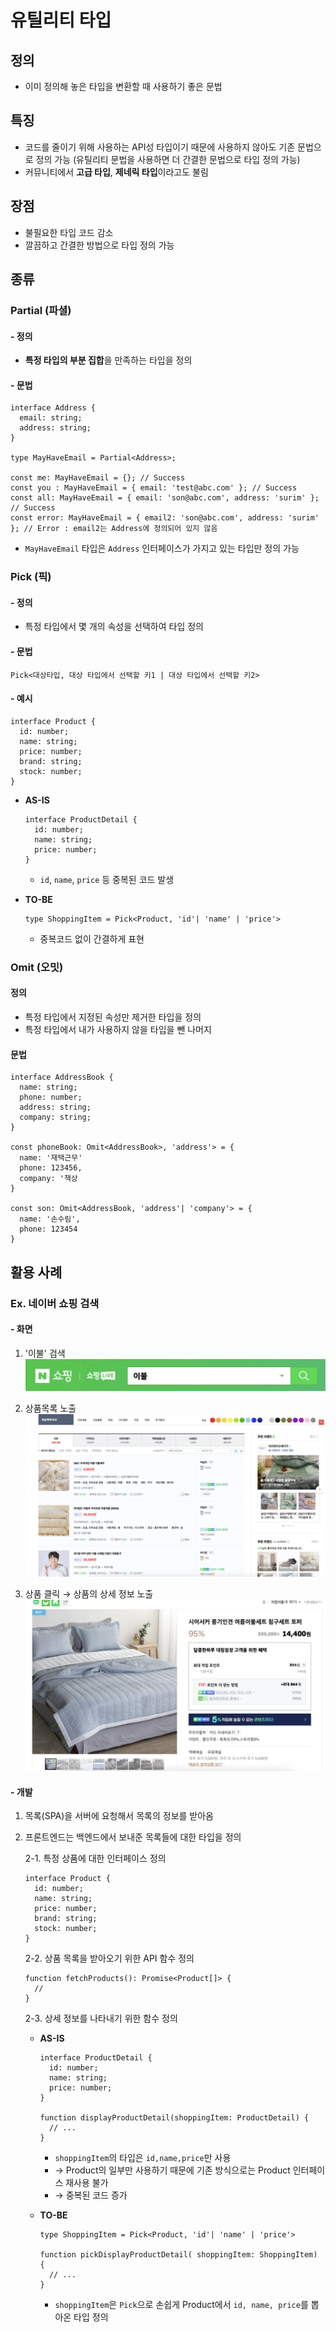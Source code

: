# 유틸리티 타입

## 정의
- 이미 정의해 놓은 타입을 변환할 때 사용하기 좋은 문법

## 특징
- 코드를 줄이기 위해 사용하는 API성 타입이기 때문에 사용하지 않아도 기존 문법으로 정의 가능 (유틸리티 문법을 사용하면 더 간결한 문법으로 타입 정의 가능)
- 커뮤니티에서 **고급 타입**, **제네릭 타입**이라고도 불림

## 장점
- 불필요한 타입 코드 감소
- 깔끔하고 간결한 방법으로 타입 정의 가능

## 종류
### Partial (파셜)
#### - 정의
- **특정 타입의 부분 집합**을 만족하는 타입을 정의
#### - 문법
```
interface Address {
  email: string;
  address: string;
}

type MayHaveEmail = Partial<Address>;

const me: MayHaveEmail = {}; // Success
const you : MayHaveEmail = { email: 'test@abc.com' }; // Success
const all: MayHaveEmail = { email: 'son@abc.com', address: 'surim' }; // Success
const error: MayHaveEmail = { email2: 'son@abc.com', address: 'surim' }; // Error : email2는 Address에 정의되어 있지 않음
```
- `MayHaveEmail` 타입은 `Address` 인터페이스가 가지고 있는 타입만 정의 가능

### Pick (픽)
#### - 정의
- 특정 타입에서 몇 개의 속성을 선택하여 타입 정의
#### - 문법
```
Pick<대상타입, 대상 타입에서 선택할 키1 | 대상 타입에서 선택할 키2>
```

#### - 예시
```
interface Product {
  id: number;
  name: string;
  price: number;
  brand: string;
  stock: number;
}
```
- **AS-IS**
  ```
  interface ProductDetail {
    id: number;
    name: string;
    price: number;
  }
  ```
  - `id`, `name`, `price` 등 중복된 코드 발생

- **TO-BE**
  ```
  type ShoppingItem = Pick<Product, 'id'| 'name' | 'price'>
  ```
  - 중복코드 없이 간결하게 표현

### Omit (오밋)
#### 정의
- 특정 타입에서 지정된 속성만 제거한 타입을 정의
- 특정 타입에서 내가 사용하지 않을 타입을 뺀 나머지

#### 문법
```
interface AddressBook {
  name: string;
  phone: number;
  address: string;
  company: string;
}

const phoneBook: Omit<AddressBook>, 'address'> = {
  name: '재택근무'
  phone: 123456,
  company: '책상
}

const son: Omit<AddressBook, 'address'| 'company'> = {
  name: '손수림',
  phone: 123454
}
```

## 활용 사례
### Ex. 네이버 쇼핑 검색

#### - 화면
1. '이불' 검색
   ![](/TypeScript/images/utility2.png)

2. 상품목록 노출
   ![](/TypeScript/images/utility.png)

3. 상품 클릭 → 상품의 상세 정보 노출
   ![](/TypeScript/images/utility3.png)

#### - 개발
1. 목록(SPA)을 서버에 요청해서 목록의 정보를 받아옴

2. 프론트엔드는 백엔드에서 보내준 목록들에 대한 타입을 정의

   2-1. 특정 상품에 대한 인터페이스 정의
    ```
    interface Product {
      id: number;
      name: string;
      price: number;
      brand: string;
      stock: number;
    }
    ```
    2-2. 상품 목록을 받아오기 위한 API 함수 정의
    ```
    function fetchProducts(): Promise<Product[]> {
      //
    }
    ```
    2-3. 상세 정보를 나타내기 위한 함수 정의
    - **AS-IS**
      ```
      interface ProductDetail {
        id: number;
        name: string;
        price: number;
      }

      function displayProductDetail(shoppingItem: ProductDetail) {
        // ...
      }
      ```
      - `shoppingItem`의 타입은 `id,name,price`만 사용
      - → Product의 일부만 사용하기 때문에 기존 방식으로는 Product 인터페이스 재사용 불가
      - → 중복된 코드 증가

    - **TO-BE**
      ```
      type ShoppingItem = Pick<Product, 'id'| 'name' | 'price'>

      function pickDisplayProductDetail( shoppingItem: ShoppingItem) {
        // ...
      }
      ```
      - `shoppingItem`은 `Pick`으로 손쉽게 Product에서 `id, name, price`를 뽑아온 타입 정의